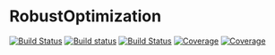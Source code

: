 # RobustOptimization

[![Build Status](https://github.com/MichaelHartisch/RobustOptimization.jl/actions/workflows/CI.yml/badge.svg?branch=main)](https://github.com/MichaelHartisch/RobustOptimization.jl/actions/workflows/CI.yml?query=branch%3Amain)
[![Build status](https://ci.appveyor.com/api/projects/status/4p920h215sxm72yb?svg=true)](https://ci.appveyor.com/project/MichaelHartisch/robustoptimization-jl)
[![Build Status](https://app.travis-ci.com/MichaelHartisch/RobustOptimization.jl.svg?branch=main)](https://app.travis-ci.com/MichaelHartisch/RobustOptimization.jl)
[![Coverage](https://codecov.io/gh/MichaelHartisch/RobustOptimization.jl/branch/main/graph/badge.svg)](https://codecov.io/gh/MichaelHartisch/RobustOptimization.jl)
[![Coverage](https://coveralls.io/repos/github/MichaelHartisch/RobustOptimization.jl/badge.svg?branch=main)](https://coveralls.io/github/MichaelHartisch/RobustOptimization.jl?branch=main)
